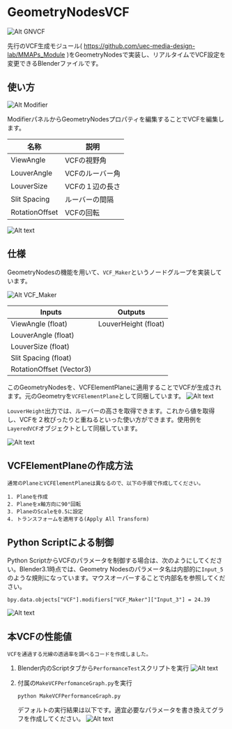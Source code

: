 # GeometryNodesVCF
![Alt GNVCF](img/GNVCF.png)

先行のVCF生成モジュール( https://github.com/uec-media-design-lab/MMAPs_Module )をGeometryNodesで実装し、リアルタイムでVCF設定を変更できるBlenderファイルです。

## 使い方

![Alt Modifier](img/Modifieir.png)

ModifierパネルからGeometryNodesプロパティを編集することでVCFを編集します。

| 名称 | 説明 |
| --- | --- |
|ViewAngle|VCFの視野角|
|LouverAngle|VCFのルーバー角|
|LouverSize|VCFの１辺の長さ|
|Slit Spacing|ルーバーの間隔|
|RotationOffset|VCFの回転|

![Alt text](img/ViewAngleLouverAngle.jpg)

## 仕様

GeometryNodesの機能を用いて、`VCF_Maker`というノードグループを実装しています。

![Alt VCF_Maker](img/VCF_Maker.png)

| Inputs | Outputs |
| --- | --- |
| ViewAngle (float) | LouverHeight (float) |
| LouverAngle (float)| |
| LouverSize (float)| |
| Slit Spacing (float)| |
| RotationOffset (Vector3)| |

このGeometryNodesを、VCFElementPlaneに適用することでVCFが生成されます。元のGeometryを`VCFElementPlane`として同梱しています。
![Alt text](img/VCFElementPlane.png)

`LouverHeight`出力では、ルーバーの高さを取得できます。これから値を取得し、VCFを２枚ぴったりと重ねるといった使い方ができます。使用例を`LayeredVCF`オブジェクトとして同梱しています。

![Alt text](img/LouverHeight.png)

## VCFElementPlaneの作成方法
    通常のPlaneとVCFElementPlaneは異なるので、以下の手順で作成してください。

    1. Planeを作成
    2. Planeをx軸方向に90°回転
    3. PlaneのScaleを0.5に設定
    4. トランスフォームを適用する(Apply All Transform)



## Python Scriptによる制御

Python ScriptからVCFのパラメータを制御する場合は、次のようにしてください。Blender3.1時点では、Geometry Nodesのパラメータ名は内部的に`Input_5`のような規則になっています。マウスオーバーすることで内部名を参照してください。

```
bpy.data.objects["VCF"].modifiers["VCF_Maker"]["Input_3"] = 24.39
```

![Alt text](img/Script.png)

## 本VCFの性能値

    VCFを通過する光線の透過率を調べるコードを作成しました。

1. Blender内のScriptタブから`PerformanceTest`スクリプトを実行
    ![Alt text](img/Scripting.png)
2. 付属の`MakeVCFPerfomanceGraph.py`を実行
    ```
    python MakeVCFPerformanceGraph.py
    ```

    デフォルトの実行結果は以下です。適宜必要なパラメータを書き換えてグラフを作成してください。
    ![Alt text](ResultFigure/CompareWithShinEtsuVCF.png)
